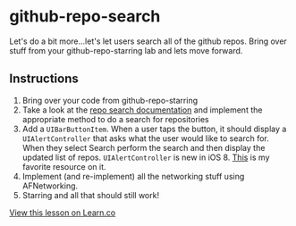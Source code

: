 

# github-repo-search

Let's do a bit more...let's let users search all of the github repos. Bring over stuff from your github-repo-starring lab and lets move forward. 

## Instructions

  1. Bring over your code from github-repo-starring
  2. Take a look at the [repo search documentation](https://developer.github.com/v3/search/#search-repositories) and implement the appropriate method to do a search for repositories
  3. Add a `UIBarButtonItem`. When a user taps the button, it should display a `UIAlertController` that asks what the user would like to search for. When they select Search perform the search and then display the updated list of repos. `UIAlertController` is new in iOS 8. [This](http://useyourloaf.com/blog/2014/09/05/uialertcontroller-changes-in-ios-8.html) is my favorite resource on it.
  4. Implement (and re-implement) all the networking stuff using AFNetworking.
  5. Starring and all that should still work!

<a href='https://learn.co/lessons/github-repo-search' data-visibility='hidden'>View this lesson on Learn.co</a>
